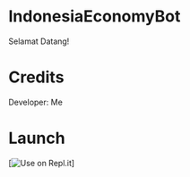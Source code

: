 # IndonesiaEconomyBot
Selamat Datang! 
# Credits
Developer: Me
# Launch
[![Use on Repl.it](https://repl.it/github/Iloilagi/IndonesiaEconomyBot)]
